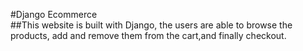  #Django Ecommerce  
 ##This website is built with Django, the users are able to browse the products, add and remove them from the cart,and finally checkout.

